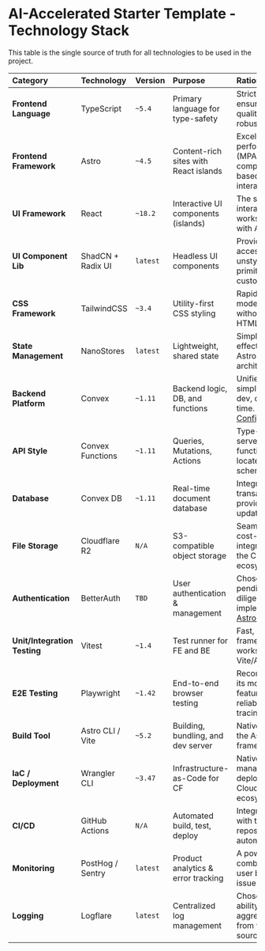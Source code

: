 # AI-Accelerated Starter Template - Technology Stack

This table is the single source of truth for all technologies to be used in the project.

| Category | Technology | Version | Purpose | Rationale |
| :--- | :--- | :--- | :--- | :--- |
| **Frontend Language** | TypeScript | `~5.4` | Primary language for type-safety | Strict mode ensures code quality and robustness. |
| **Frontend Framework** | Astro | `~4.5` | Content-rich sites with React islands | Excellent performance (MPA) with component-based interactivity. |
| **UI Framework** | React | `~18.2` | Interactive UI components (islands) | The standard for interactive UI, works seamlessly with Astro. |
| **UI Component Lib** | ShadCN + Radix UI | `latest` | Headless UI components | Provides accessible, unstyled primitives for a custom design. |
| **CSS Framework** | TailwindCSS | `~3.4` | Utility-first CSS styling | Rapidly builds modern designs without leaving HTML. |
| **State Management**| NanoStores | `latest` | Lightweight, shared state | Simple and effective for Astro's island architecture. |
| **Backend Platform**| Convex | `~1.11` | Backend logic, DB, and functions | Unified platform simplifies backend dev, offers real-time. [ESLint Config](https://docs.convex.dev/eslint) |
| **API Style** | Convex Functions | `~1.11` | Queries, Mutations, Actions | Type-safe, serverless functions co-located with the schema. |
| **Database** | Convex DB | `~1.11` | Real-time document database | Integrated, transactional, and provides real-time updates. |
| **File Storage** | Cloudflare R2 | `N/A` | S3-compatible object storage | Seamless and cost-effective integration with the Cloudflare ecosystem. |
| **Authentication** | BetterAuth | `TBD` | User authentication & management | Chosen solution, pending final due diligence during implementation. [Astro Integration](https://www.better-auth.com/docs/integrations/astro) |
| **Unit/Integration Testing** | Vitest | `~1.4` | Test runner for FE and BE | Fast, modern test framework that works well with Vite/Astro/Convex. |
| **E2E Testing** | Playwright | `~1.42` | End-to-end browser testing | Recommended for its modern features, reliability, and tracing. |
| **Build Tool** | Astro CLI / Vite | `~5.2` | Building, bundling, and dev server | Native tooling for the Astro framework. |
| **IaC / Deployment** | Wrangler CLI | `~3.47`| Infrastructure-as-Code for CF | Native tool for managing and deploying to the Cloudflare ecosystem. |
| **CI/CD** | GitHub Actions | `N/A` | Automated build, test, deploy | Integrates directly with the project repository for automation. |
| **Monitoring** | PostHog / Sentry | `latest` | Product analytics & error tracking | A powerful combination for user behavior and issue diagnosis. |
| **Logging** | Logflare | `latest` | Centralized log management | Chosen for its ability to aggregate logs from various sources. |
